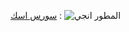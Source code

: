 
[سورس اسك](https://t.me/CXRCX)
: ![المطور انجي](https://telegra.ph/file/64b13b9bb5e6ff7e3546f.jpg)
